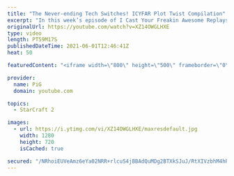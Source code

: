 ```yaml
---
title: "The Never-ending Tech Switches! ICYFAR Plot Twist Compilation"
excerpt: "In this week’s episode of I Cast Your Freakin Awesome Replays (ICYFAR) players sent in their StarCraft 2 replays where they tech switch multiple times to get the better of their opponent (Plot Twist)! Chapters: 0:00 Game 1 33:52 Game 2  NEW ICYFAR CHALLENGE: \"Momentum\" - Attack at least once every 3"
originalUrl: https://youtube.com/watch?v=XZ14OWGLHXE
type: video
length: PT59M17S
publishedDateTime: 2021-06-01T12:46:41Z
heat: 50

featuredContent: "<iframe width=\"800\" height=\"500\" frameborder=\"0\" src=\"https://www.youtube.com/embed/XZ14OWGLHXE\" allow=\"accelerometer; autoplay; encrypted-media; gyroscope; picture-in-picture\" allowfullscreen></iframe>"

provider:
  name: PiG
  domain: youtube.com

topics:
  - StarCraft 2

images:
  - url: https://i.ytimg.com/vi/XZ14OWGLHXE/maxresdefault.jpg
    width: 1280
    height: 720
    isCached: true

secured: "/NRhoiEUVeAmz6eYa02NRR+rlcuS4jBBAdQuMDg2BTXkSJuJ/RtXIVzbhM4hRJ00wlSRh1B37/I/sDmoI4M4iXLZUx68FPrXANQnnKDUdIcOydDuwehIzMYpzOHizw87mRpZGyAr6Eyy1JbLKfJ5HdeIDZIf0Epfa5DA6bD2f3cfzIyYee2xy9Tf/GB1lsDNwXPInhW1swDsu/jlS5OUKceMKArBtNvliCqoXj6FNF+b3IGwxn4Sdbdtf6zMHLZ+TKsVB/Sp4fa0o/7r0juoy88J/XS2MFLGrDkkMDqK7GZLeLVx0NPLRvkFrIWy5K8LaAhaBKE3xaVr+1cwg4k9TaGY2gcYpeW/I8vJv/jzRwA0emSFSsb/B4XXma51UJSPCMc3Wl+X4t0s+vPQYO4stVI1eq4BKCwT+3RzeSX0FLY=;WJFC+W+IeCOjx0aVTAp2Pg=="
---
```


